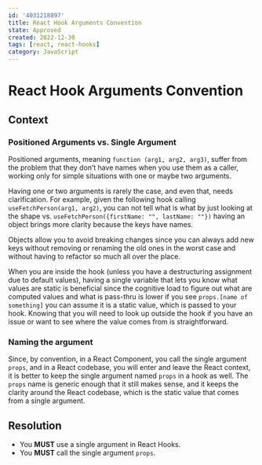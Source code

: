 ```yaml
---
id: '4031218897'
title: React Hook Arguments Convention
state: Approved
created: 2022-12-30
tags: [react, react-hooks]
category: JavaScript
---
```


# React Hook Arguments Convention

## Context

### Positioned Arguments vs. Single Argument

Positioned arguments, meaning `function (arg1, arg2, arg3)`, suffer from the
problem that they don’t have names when you use them as a caller, working only
for simple situations with one or maybe two arguments.

Having one or two arguments is rarely the case, and even that, needs
clarification. For example, given the following hook
calling `useFetchPerson(arg1, arg2)`, you can not tell what is what by just
looking at the shape vs. `useFetchPerson({firstName: "", lastName: ""})` having
an object brings more clarity because the keys have names.

Objects allow you to avoid breaking changes since you can always add new keys
without removing or renaming the old ones in the worst case and without having
to refactor so much all over the place.

When you are inside the hook (unless you have a destructuring assignment due to
default values), having a single variable that lets you know what values are
static is beneficial since the cognitive load to figure out what are computed
values and what is pass-thru is lower if you see `props.[name of something]` you
can assume it is a static value, which is passed to your hook. Knowing that you
will need to look up outside the hook if you have an issue or want to see where
the value comes from is straightforward.

### Naming the argument

Since, by convention, in a React Component, you call the single argument
`props`, and in a React codebase, you will enter and leave the React context,
it is better to keep the single argument named `props` in a hook as well. The
`props` name is generic enough that it still makes sense, and it keeps the
clarity around the React codebase, which is the static value that comes from a
single argument.

## Resolution

- You **MUST** use a single argument in React Hooks.
- You **MUST** call the single argument `props`.
